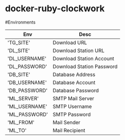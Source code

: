# docker-ruby-clockwork

#Environments

| Env     | Desc |
|---|---|
| 'TG_SITE'     | Download URL |
| 'DL_SITE'     | Download Station URL |
| 'DL_USERNAME' | Download Station Account
| 'DL_PASSWORD' | Download Station Password
| 'DB_SITE'     | Database Address
| 'DB_USERNAME' | Database Account
| 'DB_PASSWORD' | Database Password
| 'ML_SERVER'   | SMTP Mail Server
| 'ML_USERNAME' | SMTP Username
| 'ML_PASSWORD' | SMTP Password
| 'ML_FROM'     | Mail Sender
| 'ML_TO'       | Mail Recipient
